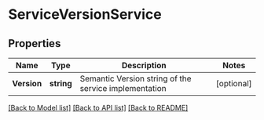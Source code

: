 # ServiceVersionService

## Properties

Name | Type | Description | Notes
------------ | ------------- | ------------- | -------------
**Version** | **string** | Semantic Version string of the service implementation | [optional] 

[[Back to Model list]](../README.md#documentation-for-models) [[Back to API list]](../README.md#documentation-for-api-endpoints) [[Back to README]](../README.md)


